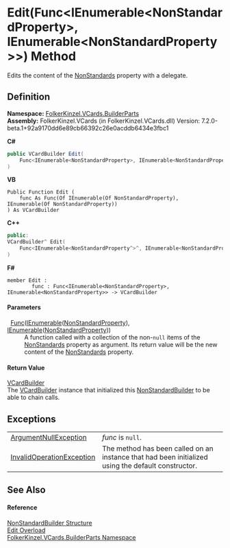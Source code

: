 # Edit(Func&lt;IEnumerable&lt;NonStandardProperty&gt;, IEnumerable&lt;NonStandardProperty&gt;&gt;) Method


Edits the content of the <a href="100883ee-81d8-95fd-9459-b4ae73802911.md">NonStandards</a> property with a delegate.



## Definition
**Namespace:** <a href="30716183-7f69-ceb8-b5fe-4d9f23e7fd2b.md">FolkerKinzel.VCards.BuilderParts</a>  
**Assembly:** FolkerKinzel.VCards (in FolkerKinzel.VCards.dll) Version: 7.2.0-beta.1+92a9170dd6e89cb66392c26e0acddb6434e3fbc1

**C#**
``` C#
public VCardBuilder Edit(
	Func<IEnumerable<NonStandardProperty>, IEnumerable<NonStandardProperty?>?> func
)
```
**VB**
``` VB
Public Function Edit ( 
	func As Func(Of IEnumerable(Of NonStandardProperty), IEnumerable(Of NonStandardProperty))
) As VCardBuilder
```
**C++**
``` C++
public:
VCardBuilder^ Edit(
	Func<IEnumerable<NonStandardProperty^>^, IEnumerable<NonStandardProperty^>^>^ func
)
```
**F#**
``` F#
member Edit : 
        func : Func<IEnumerable<NonStandardProperty>, IEnumerable<NonStandardProperty>> -> VCardBuilder 
```



#### Parameters
<dl><dt>  <a href="https://learn.microsoft.com/dotnet/api/system.func-2" target="_blank" rel="noopener noreferrer">Func</a>(<a href="https://learn.microsoft.com/dotnet/api/system.collections.generic.ienumerable-1" target="_blank" rel="noopener noreferrer">IEnumerable</a>(<a href="96debf4b-ac3d-b14a-1b24-db26564c0795.md">NonStandardProperty</a>), <a href="https://learn.microsoft.com/dotnet/api/system.collections.generic.ienumerable-1" target="_blank" rel="noopener noreferrer">IEnumerable</a>(<a href="96debf4b-ac3d-b14a-1b24-db26564c0795.md">NonStandardProperty</a>))</dt><dd>A function called with a collection of the non-<code>null</code> items of the <a href="100883ee-81d8-95fd-9459-b4ae73802911.md">NonStandards</a> property as argument. Its return value will be the new content of the <a href="100883ee-81d8-95fd-9459-b4ae73802911.md">NonStandards</a> property.</dd></dl>

#### Return Value
<a href="4254b25b-c39b-3224-d22e-0072642cabb3.md">VCardBuilder</a>  
The <a href="4254b25b-c39b-3224-d22e-0072642cabb3.md">VCardBuilder</a> instance that initialized this <a href="4975b130-bbf1-7c0e-31de-f1f8d80e095d.md">NonStandardBuilder</a> to be able to chain calls.

## Exceptions
<table>
<tr>
<td><a href="https://learn.microsoft.com/dotnet/api/system.argumentnullexception" target="_blank" rel="noopener noreferrer">ArgumentNullException</a></td>
<td><em>func</em> is <code>null</code>.</td></tr>
<tr>
<td><a href="https://learn.microsoft.com/dotnet/api/system.invalidoperationexception" target="_blank" rel="noopener noreferrer">InvalidOperationException</a></td>
<td>The method has been called on an instance that had been initialized using the default constructor.</td></tr>
</table>

## See Also


#### Reference
<a href="4975b130-bbf1-7c0e-31de-f1f8d80e095d.md">NonStandardBuilder Structure</a>  
<a href="31fb5d8f-1b47-efcf-5f96-d315cfb7804d.md">Edit Overload</a>  
<a href="30716183-7f69-ceb8-b5fe-4d9f23e7fd2b.md">FolkerKinzel.VCards.BuilderParts Namespace</a>  
